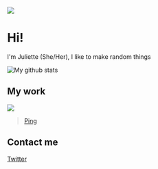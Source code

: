 ![](http://www.ghibli.jp/images/kaguya1.jpg)
# Hi!
I'm Juliette (She/Her), I like to make random things

![My github stats](https://github-readme-stats.vercel.app/api?username=justnaa&theme=nightowl&show_icons=true)
## My work
![](https://raw.githubusercontent.com/justnaa/repo/master/assets/ping.svg)
> [Ping](https://github.com/justnaa/PingTweak)



## Contact me
[Twitter](https://twitter.com/JuliettePod)
